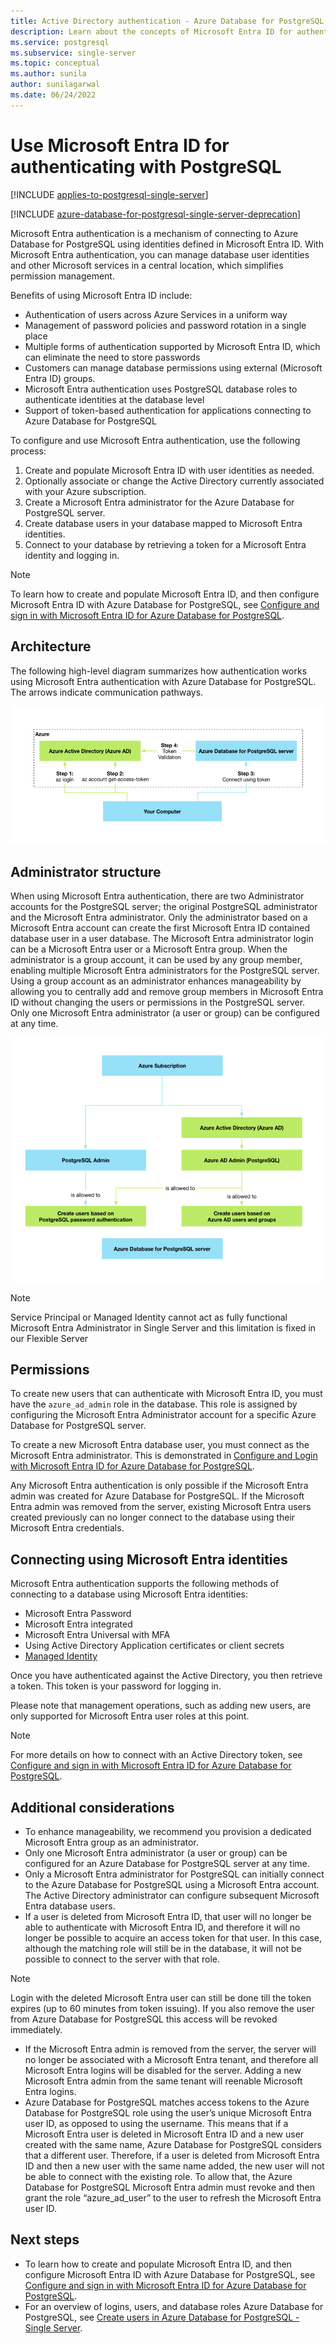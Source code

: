 ```yaml
---
title: Active Directory authentication - Azure Database for PostgreSQL - Single Server
description: Learn about the concepts of Microsoft Entra ID for authentication with Azure Database for PostgreSQL - Single Server
ms.service: postgresql
ms.subservice: single-server
ms.topic: conceptual
ms.author: sunila
author: sunilagarwal
ms.date: 06/24/2022
---
```


# Use Microsoft Entra ID for authenticating with PostgreSQL

[!INCLUDE [applies-to-postgresql-single-server](../includes/applies-to-postgresql-single-server.md)]

[!INCLUDE [azure-database-for-postgresql-single-server-deprecation](../includes/azure-database-for-postgresql-single-server-deprecation.md)]

Microsoft Entra authentication is a mechanism of connecting to Azure Database for PostgreSQL using identities defined in Microsoft Entra ID.
With Microsoft Entra authentication, you can manage database user identities and other Microsoft services in a central location, which simplifies permission management.

Benefits of using Microsoft Entra ID include:

- Authentication of users across Azure Services in a uniform way
- Management of password policies and password rotation in a single place
- Multiple forms of authentication supported by Microsoft Entra ID, which can eliminate the need to store passwords
- Customers can manage database permissions using external (Microsoft Entra ID) groups.
- Microsoft Entra authentication uses PostgreSQL database roles to authenticate identities at the database level
- Support of token-based authentication for applications connecting to Azure Database for PostgreSQL

To configure and use Microsoft Entra authentication, use the following process:

1. Create and populate Microsoft Entra ID with user identities as needed.
2. Optionally associate or change the Active Directory currently associated with your Azure subscription.
3. Create a Microsoft Entra administrator for the Azure Database for PostgreSQL server.
4. Create database users in your database mapped to Microsoft Entra identities.
5. Connect to your database by retrieving a token for a Microsoft Entra identity and logging in.

> [!NOTE]
> To learn how to create and populate Microsoft Entra ID, and then configure Microsoft Entra ID with Azure Database for PostgreSQL, see [Configure and sign in with Microsoft Entra ID for Azure Database for PostgreSQL](how-to-configure-sign-in-azure-ad-authentication.md).

## Architecture

The following high-level diagram summarizes how authentication works using Microsoft Entra authentication with Azure Database for PostgreSQL. The arrows indicate communication pathways.

![authentication flow][1]

## Administrator structure

When using Microsoft Entra authentication, there are two Administrator accounts for the PostgreSQL server; the original PostgreSQL administrator and the Microsoft Entra administrator. Only the administrator based on a Microsoft Entra account can create the first Microsoft Entra ID contained database user in a user database. The Microsoft Entra administrator login can be a Microsoft Entra user or a Microsoft Entra group. When the administrator is a group account, it can be used by any group member, enabling multiple Microsoft Entra administrators for the PostgreSQL server. Using a group account as an administrator enhances manageability by allowing you to centrally add and remove group members in Microsoft Entra ID without changing the users or permissions in the PostgreSQL server. Only one Microsoft Entra administrator (a user or group) can be configured at any time.

![admin structure][2]

 >[!NOTE]
 > Service Principal or Managed Identity cannot act as fully functional Microsoft Entra Administrator in Single Server and this limitation is fixed in our Flexible Server 

## Permissions

To create new users that can authenticate with Microsoft Entra ID, you must have the `azure_ad_admin` role in the database. This role is assigned by configuring the Microsoft Entra Administrator account for a specific Azure Database for PostgreSQL server.

To create a new Microsoft Entra database user, you must connect as the Microsoft Entra administrator. This is demonstrated in [Configure and Login with Microsoft Entra ID for Azure Database for PostgreSQL](how-to-configure-sign-in-azure-ad-authentication.md).

Any Microsoft Entra authentication is only possible if the Microsoft Entra admin was created for Azure Database for PostgreSQL. If the Microsoft Entra admin was removed from the server, existing Microsoft Entra users created previously can no longer connect to the database using their Microsoft Entra credentials.

<a name='connecting-using-azure-ad-identities'></a>

## Connecting using Microsoft Entra identities

Microsoft Entra authentication supports the following methods of connecting to a database using Microsoft Entra identities:

- Microsoft Entra Password
- Microsoft Entra integrated
- Microsoft Entra Universal with MFA
- Using Active Directory Application certificates or client secrets
- [Managed Identity](how-to-connect-with-managed-identity.md)

Once you have authenticated against the Active Directory, you then retrieve a token. This token is your password for logging in.

Please note that management operations, such as adding new users, are only supported for Microsoft Entra user roles at this point.

> [!NOTE]
> For more details on how to connect with an Active Directory token, see [Configure and sign in with Microsoft Entra ID for Azure Database for PostgreSQL](how-to-configure-sign-in-azure-ad-authentication.md).

## Additional considerations

- To enhance manageability, we recommend you provision a dedicated Microsoft Entra group as an administrator.
- Only one Microsoft Entra administrator (a user or group) can be configured for an Azure Database for PostgreSQL server at any time.
- Only a Microsoft Entra administrator for PostgreSQL can initially connect to the Azure Database for PostgreSQL using a Microsoft Entra account. The Active Directory administrator can configure subsequent Microsoft Entra database users.
- If a user is deleted from Microsoft Entra ID, that user will no longer be able to authenticate with Microsoft Entra ID, and therefore it will no longer be possible to acquire an access token for that user. In this case, although the matching role will still be in the database, it will not be possible to connect to the server with that role.
> [!NOTE]
> Login with the deleted Microsoft Entra user can still be done till the token expires (up to 60 minutes from token issuing).  If you also remove the user from Azure Database for PostgreSQL this access will be revoked immediately.
- If the Microsoft Entra admin is removed from the server, the server will no longer be associated with a Microsoft Entra tenant, and therefore all Microsoft Entra logins will be disabled for the server. Adding a new Microsoft Entra admin from the same tenant will reenable Microsoft Entra logins.
- Azure Database for PostgreSQL matches access tokens to the Azure Database for PostgreSQL role using the user’s unique Microsoft Entra user ID, as opposed to using the username. This means that if a Microsoft Entra user is deleted in Microsoft Entra ID and a new user created with the same name, Azure Database for PostgreSQL considers that a different user. Therefore, if a user is deleted from Microsoft Entra ID and then a new user with the same name added, the new user will not be able to connect with the existing role. To allow that, the Azure Database for PostgreSQL Microsoft Entra admin must revoke and then grant the role “azure_ad_user” to the user to refresh the Microsoft Entra user ID.

## Next steps

- To learn how to create and populate Microsoft Entra ID, and then configure Microsoft Entra ID with Azure Database for PostgreSQL, see [Configure and sign in with Microsoft Entra ID for Azure Database for PostgreSQL](how-to-configure-sign-in-azure-ad-authentication.md).
- For an overview of logins, users, and database roles Azure Database for PostgreSQL, see [Create users in Azure Database for PostgreSQL - Single Server](how-to-create-users.md).

<!--Image references-->

[1]: ./media/concepts-azure-ad-authentication/authentication-flow.png
[2]: ./media/concepts-azure-ad-authentication/admin-structure.png
